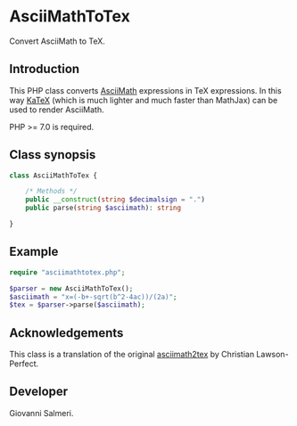 # AsciiMathToTex

Convert AsciiMath to TeX.

## Introduction

This PHP class converts [AsciiMath](http://asciimath.org/) expressions in TeX expressions. In this way [KaTeX](https://katex.org/) (which is much lighter and much faster than MathJax) can be used to render AsciiMath.

PHP >= 7.0 is required.

## Class synopsis

```php
class AsciiMathToTex {

    /* Methods */
    public __construct(string $decimalsign = ".")
    public parse(string $asciimath): string

}
```

## Example

```php
require "asciimathtotex.php";

$parser = new AsciiMathToTex();
$asciimath = "x=(-b+-sqrt(b^2-4ac))/(2a)";
$tex = $parser->parse($asciimath);
```

## Acknowledgements

This class is a translation of the original [asciimath2tex](https://github.com/christianp/asciimath2tex) by Christian Lawson-Perfect.

## Developer

Giovanni Salmeri.
